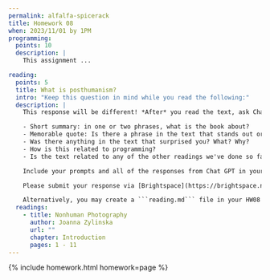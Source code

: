 ```yaml
---
permalink: alfalfa-spicerack
title: Homework 08
when: 2023/11/01 by 1PM
programming:
  points: 10
  description: |
    This assignment ...

reading:
  points: 5
  title: What is posthumanism?
  intro: "Keep this question in mind while you read the following:"
  description: |
    This response will be different! *After* you read the text, ask ChatGPT to write a 300-word response using prompts that get it to cover these points:

    - Short summary: in one or two phrases, what is the book about?
    - Memorable quote: Is there a phrase in the text that stands out or captures its main idea?
    - Was there anything in the text that surprised you? What? Why?
    - How is this related to programming?
    - Is the text related to any of the other readings we've done so far?

    Include your prompts and all of the responses from Chat GPT in your submission.

    Please submit your response via [Brightspace](https://brightspace.nyu.edu/d2l/home/312200).

    Alternatively, you may create a ```reading.md``` file in your HW08 repo and write your response in markdown. Just make sure to submit a link to the file using [Brightspace](https://brightspace.nyu.edu/d2l/home/312200).
  readings:
    - title: Nonhuman Photography
      author: Joanna Zylinska
      url: ""
      chapter: Introduction
      pages: 1 - 11
---
```

{% include homework.html homework=page %}
